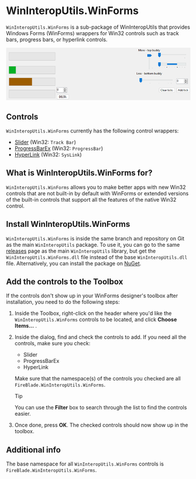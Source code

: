 # WinInteropUtils.WinForms
`WinInteropUtils.WinForms` is a sub-package of WinInteropUtils that provides Windows Forms (WinForms) wrappers for Win32 controls such as track bars, progress bars, or hyperlink controls.

![WinInteropUtils.WinForms demo image](../../images/winforms-demo.png)

## Controls
`WinInteropUtils.WinForms` currently has the following control wrappers:
- [Slider](slider.md) (Win32: `Track Bar`)
- [ProgressBarEx](progbarex.md) (Win32: `ProgressBar`)
- [HyperLink](hyperlink.md) (Win32: `SysLink`)

## What is WinInteropUtils.WinForms for?
`WinInteropUtils.WinForms` allows you to make better apps with new Win32 controls that are not built-in by default with WinForms or extended versions of the built-in controls that support all the features of the native Win32 control.

## Install WinInteropUtils.WinForms
`WinInteropUtils.WinForms` is inside the same branch and repository on Git as the main `WinInteropUtils` package. To use it, you can go to the same [releases](https://github.com/FireBlade211/WinInteropUtils/releases) page as the main `WinInteropUtils` library, but get the `WinInteropUtils.WinForms.dll` file instead of the base `WinInteropUtils.dll` file. Alternatively, you can install the package on [NuGet](https://www.nuget.org/packages/WinInteropUtils.WinForms).

## Add the controls to the Toolbox
If the controls don't show up in your WinForms designer's toolbox after installation, you need to do the following steps:
1. Inside the Toolbox, right-click on the header where you'd like the `WinInteropUtils.WinForms` controls to be located, and click **Choose Items...** . 
2. Inside the dialog, find and check the controls to add. If you need all the controls, make sure you check:
    - Slider
    - ProgressBarEx
    - HyperLink<br>

    Make sure that the namespace(s) of the controls you checked are all `FireBlade.WinInteropUtils.WinForms`.
    > [!TIP]
    > You can use the **Filter** box to search through the list to find the controls easier.
3. Once done, press **OK**. The checked controls should now show up in the toolbox.

## Additional info
The base namespace for all `WinInteropUtils.WinForms` controls is `FireBlade.WinInteropUtils.WinForms`.